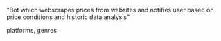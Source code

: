 "Bot which webscrapes prices from websites and notifies user based on price conditions and historic data analysis" 

platforms, genres